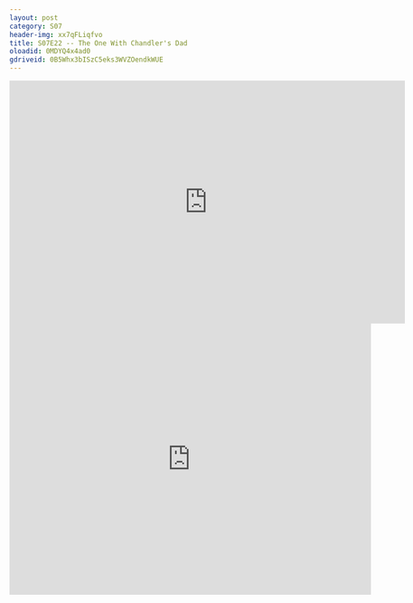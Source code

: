 ```yaml
---
layout: post 
category: S07 
header-img: xx7qFLiqfvo 
title: S07E22 -- The One With Chandler's Dad 
oloadid: 0MDYQ4x4ad0 
gdriveid: 0B5Whx3bISzC5eks3WVZOendkWUE 
--- 
```

<!--more--> 
<iframe src='https://openload.co/embed/0MDYQ4x4ad0/' width='700' height='430' frameborder='0' scrolling='no' allowfullscreen='allowfullscreen'></iframe> 
<iframe src='https://drive.google.com/file/d/0B5Whx3bISzC5eks3WVZOendkWUE/preview' width='640' height='480' frameborder='0' scrolling='no' allowfullscreen='allowfullscreen'></iframe> 